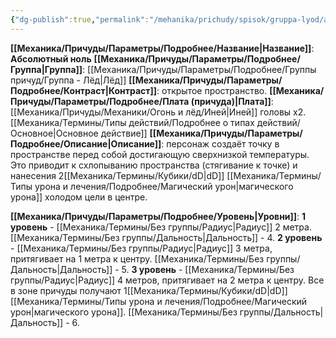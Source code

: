 ```yaml
---
{"dg-publish":true,"permalink":"/mehanika/prichudy/spisok/gruppa-lyod/absolyutnyj-nol/"}
---
```


**[[Механика/Причуды/Параметры/Подробнее/Название\|Название]]**: **Абсолютный ноль**
**[[Механика/Причуды/Параметры/Подробнее/Группа\|Группа]]**: [[Механика/Причуды/Параметры/Подробнее/Группы причуд/Группа - Лёд\|Лёд]] 
**[[Механика/Причуды/Параметры/Подробнее/Контраст\|Контраст]]**: открытое пространство.
**[[Механика/Причуды/Параметры/Подробнее/Плата (причуда)\|Плата]]**: [[Механика/Причуды/Механики/Огонь и лёд/Иней\|Иней]] головы х2. [[Механика/Термины/Типы действий/Подробнее о типах действий/Основное\|Основное действие]]
**[[Механика/Причуды/Параметры/Подробнее/Описание\|Описание]]**: персонаж создаёт точку в пространстве перед собой достигающую сверхнизкой температуры. Это приводит к схлопыванию пространства (стягивание к точке) и нанесения 2[[Механика/Термины/Кубики/dD\|dD]] [[Механика/Термины/Типы урона и лечения/Подробнее/Магический урон\|магического урона]] холодом цели в центре.

**[[Механика/Причуды/Параметры/Подробнее/Уровень\|Уровни]]**:
**1 уровень** - [[Механика/Термины/Без группы/Радиус\|Радиус]] 2 метра.  [[Механика/Термины/Без группы/Дальность\|Дальность]] - 4.
**2 уровень** - [[Механика/Термины/Без группы/Радиус\|Радиус]] 3 метра, притягивает на 1 метра к центру. [[Механика/Термины/Без группы/Дальность\|Дальность]] - 5.
**3 уровень** - [[Механика/Термины/Без группы/Радиус\|Радиус]] 4 метров, притягивает на 2 метра к центру. Все в зоне причуды получают 1[[Механика/Термины/Кубики/dD\|dD]] [[Механика/Термины/Типы урона и лечения/Подробнее/Магический урон\|магического урона]]. [[Механика/Термины/Без группы/Дальность\|Дальность]] - 6.